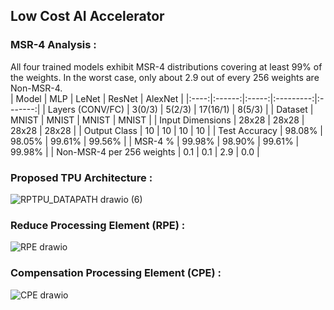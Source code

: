 ## Low Cost AI Accelerator   

### MSR-4 Analysis : 
All four trained models exhibit MSR-4 distributions covering at least 99% of the weights. In the worst case, only about 2.9 out of every 256 weights are Non-MSR-4.  
| Model       | MLP     | LeNet   | ResNet  | AlexNet |
|:----:|:------:|:-----:|:---------:|:-------:|
| Layers (CONV/FC) | 3(0/3) | 5(2/3) | 17(16/1) | 8(5/3) |
| Dataset     | MNIST   | MNIST   | MNIST   | MNIST   |
| Input Dimensions | 28x28  | 28x28  | 28x28  | 28x28  |
| Output Class | 10      | 10      | 10      | 10      |
| Test Accuracy | 98.08% | 98.05% | 99.61% | 99.56% |
| MSR-4 %     | 99.98%  | 98.90%  | 99.61%  | 99.98%  |
| Non-MSR-4 per 256 weights | 0.1     | 0.1     | 2.9     | 0.0     |




### Proposed TPU Architecture :  
![RPTPU_DATAPATH drawio (6)](https://github.com/user-attachments/assets/fb4c0342-37bb-40c0-9241-e5ba87262708)

### Reduce Processing Element (RPE) :   
![RPE drawio](https://github.com/user-attachments/assets/c790f418-5e94-47a2-b850-18127da7769d)

### Compensation Processing Element (CPE) :  
![CPE drawio](https://github.com/user-attachments/assets/e12d8fac-3e1d-444b-9175-dcd8a724af95)
